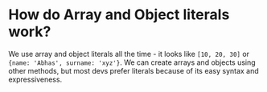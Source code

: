 # How do Array and Object literals work?

We use array and object literals all the time - it looks like `[10, 20, 30]` or `{name: 'Abhas', surname: 'xyz'}`. We can create arrays and objects using other methods, but most devs prefer literals because of its easy syntax and expressiveness.
<!--stackedit_data:
eyJoaXN0b3J5IjpbLTMzODg0ODg0MV19
-->